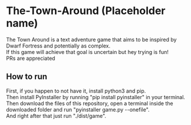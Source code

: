 # The-Town-Around (Placeholder name)
 The Town Around is a text adventure game that aims to be inspired by Dwarf Fortress and potentially as complex.\
 If this game will achieve that goal is uncertain but hey trying is fun!\
 PRs are appreciated

 ## How to run
 First, if you happen to not have it, install python3 and pip.\
 Then install PyInstaller by running "pip install pyinstaller" in your terminal.\
 Then download the files of this repository, open a terminal inside the downloaded folder and run "pyinstaller game.py --onefile".\
 And right after that just run "./dist/game".